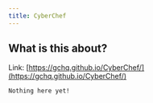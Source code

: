 ```yaml
---
title: CyberChef
---
```


## What is this about?

Link: [https://gchq.github.io/CyberChef/](https://gchq.github.io/CyberChef/)

```
Nothing here yet!
```